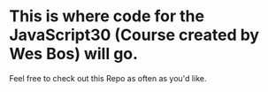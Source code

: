 # This is where code for the JavaScript30 (Course created by Wes Bos) will go. 
Feel free to check out this Repo as often as you'd like. 